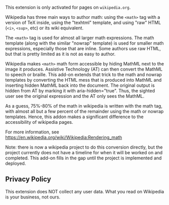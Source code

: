 This extension is only activated for pages on `wikipedia.org`.

Wikipedia has three main ways to author math: using the `<math>` tag with a version of TeX inside, using the "texhtml" template, and using "raw" HTML (`<i>`, `<sup>`, etc) or its wiki equivalent.

The `<math>` tag is used for almost all larger math expressions. The math template (along with the similar "nowrap" template) is used for smaller math expressions, especially those that are inline. Some authors use raw HTML, but that is pretty limited as it is not as easy to author.

Wikipedia makes `<math>` math form accessible by hiding MathML next to the image it produces. Assistive Technology (AT) can then convert the MathML to speech or braille. This add-on extends that trick to the math and nowrap templates by converting the HTML mess that is produced into MathML and inserting hidden MathML back into the document. The original output is hidden from AT by marking it with aria-hidden="true". Thus, the sighted user see the original expression and the AT only sees the MathML.

As a guess, 75%-80% of the math in wikipedia is written with the math tag, with almost all but a few percent of the remainder using the math or nowrap templates. Hence, this addon makes a significant difference to the accessibility of wikipedia pages.

For more information, see https://en.wikipedia.org/wiki/Wikipedia:Rendering_math

Note: there is now a wikipedia project to do this conversion directly, but the project currently does not have a timeline for when it will be worked on and completed. This add-on fills in the gap until the project is implemented and deployed.


## Privacy Policy
This extension does NOT collect any user data. What you read on Wikipedia is your business, not ours.